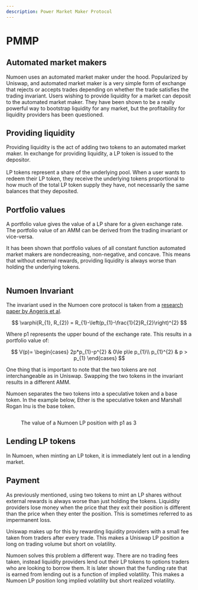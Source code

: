 ```yaml
---
description: Power Market Maker Protocol
---
```


# PMMP

## Automated market makers

Numoen uses an automated market maker under the hood. Popularized by Uniswap, and automated market maker is a very simple form of exchange that rejects or accepts trades depending on whether the trade satisfies the trading invariant. Users wishing to provide liquidity for a market can deposit to the automated market maker. They have been shown to be a really powerful way to bootstrap liquidity for any market, but the profitability for liquidity providers has been questioned.&#x20;

## Providing liquidity

Providing liquidity is the act of adding two tokens to an automated market maker. In exchange for providing liquidity, a LP token is issued to the depositor.\
\
LP tokens represent a share of the underlying pool. When a user wants to redeem their LP token, they receive the underlying tokens proportional to how much of the total LP token supply they have, not necessarily the same balances that they deposited.

## Portfolio values

A portfolio value gives the value of a LP share for a given exchange rate. The portfolio value of an AMM can be derived from the trading invariant or vice-versa.

It has been shown that portfolio values of all constant function automated market makers are nondecreasing, non-negative, and concave. This means that without external rewards, providing liquidity is always worse than holding the underlying tokens.

<figure><img src="../.gitbook/assets/Uniswap V2 Porfolio Value (2).png" alt=""><figcaption></figcaption></figure>



## Numoen Invariant

The invariant used in the Numoen core protocol is taken from a [research paper by Angeris et al](https://arxiv.org/abs/2111.13740).&#x20;

$$
\varphi(R_{1}, R_{2}) = R_{1}-\left(p_{1}-\frac{1}{2}R_{2}\right)^{2}
$$

Where p1 represents the upper bound of the exchange rate. This results in a portfolio value of:&#x20;



$$
V(p)=
    \begin{cases}
        2p*p_{1}-p^{2} & 0\le p\le p_{1}\\
        p_{1}^{2} & p > p_{1}
    \end{cases}
$$

One thing that is important to note that the two tokens are not interchangeable as in Uniswap. Swapping the two tokens in the invariant results in a different AMM.

Numoen separates the two tokens into a speculative token and a base token. In the example below, Ether is the speculative token and Marshall Rogan Inu is the base token.

<figure><img src="../.gitbook/assets/Numoen Core Portfolio Value.png" alt=""><figcaption><p>The value of a Numoen LP position with p1 as 3</p></figcaption></figure>

## Lending LP tokens

In Numoen, when minting an LP token, it is immediately lent out in a lending market.

## Payment

As previously mentioned, using two tokens to mint an LP shares without external rewards is always worse than just holding the tokens. Liquidity providers lose money when the price that they exit their position is different than the price when they enter the position. This is sometimes referred to as impermanent loss.

Uniswap makes up for this by rewarding liquidity providers with a small fee taken from traders after every trade. This makes a Uniswap LP position a long on trading volume but short on volatility.&#x20;

Numoen solves this problem a different way. There are no trading fees taken, instead liquidity providers lend out their LP tokens to options traders who are looking to borrow them. It is later shown that the funding rate that is earned from lending out is a function of implied volatility. This makes a Numoen LP position long implied volatility but short realized volatility.
